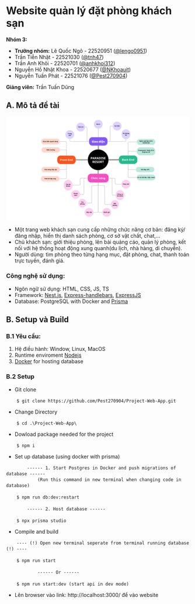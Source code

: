 <!-- (**_This site was built using_**: [GitHub Pages](https://pest270904.github.io/Project-Web-App/) 👈) -->

# Website quản lý đặt phòng khách sạn

**Nhóm 3:**

- **Trưởng nhóm:** Lê Quốc Ngô - 22520951 ([@lengo0951](https://github.com/lengo0951))
- Trần Tiễn Nhật - 22521030 ([@tnh47](https://github.com/tnh47))
- Trần Anh Khôi - 22520701 ([@anhkhoi312](https://github.com/anhkhoi312))
- Nguyễn Hồ Nhật Khoa - 22520677 ([@NKhoauit](https://github.com/NKhoauit))
- Nguyễn Tuấn Phát - 22521076 ([@Pest270904](https://github.com/Pest270904))

**Giảng viên:** Trần Tuấn Dũng

## A. Mô tả đề tài

![](/public/img/general/mindmap.jpg)

- Một trang web khách sạn cung cấp những chức năng cơ bản: đăng ký/đăng nhập, hiển thị danh sách phòng, cơ sở vật chất, chat,...
- Chủ khách sạn: giới thiệu phòng, lên bài quảng cáo, quản lý phòng, kết nối với hệ thống hoạt động xung quanh(du lịch, nhà hàng, di chuyển).
- Người dùng: tìm phòng theo từng hạng mục, đặt phòng, chat, thanh toán trực tuyến, đánh giá.

### Công nghệ sử dụng:

- Ngôn ngữ sử dụng: HTML, CSS, JS, TS
- Framework: [Nest.js](https://nestjs.com/), [Express-handlebars](https://www.npmjs.com/package/express-handlebars), [ExpressJS](https://expressjs.com/)
- Database: PostgreSQL with Docker and [Prisma](https://www.prisma.io/)

## B. Setup và Build

### B.1 Yêu cầu:

1.  Hệ điều hành: Window, Linux, MacOS
2.  Runtime enviroment [Nodejs](https://nodejs.org/en)
3.  [Docker](https://www.docker.com/) for hosting database

### B.2 Setup
- Git clone
```console
    $ git clone https://github.com/Pest270904/Project-Web-App.git
```

- Change Directory
```console
    $ cd .\Project-Web-App\
```

- Dowload package needed for the project
```console
    $ npm i
```

- Set up database (using docker with prisma)
```console
        ------ 1. Start Postgres in Docker and push migrations of database ------
            (Run this command in new terminal when changing code in database)

    $ npm run db:dev:restart

        ------ 2. Host database ------

    $ npx prisma studio
```

- Compile and build
```console
    ---- (!) Open new terminal seperate from terminal running database (!) ----

    $ npm run start

            ------ Or ------
            
    $ npm run start:dev (start api in dev mode)
```

- Lên browser vào link: http://localhost:3000/ để vào website